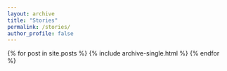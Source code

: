 ```yaml
---
layout: archive
title: "Stories"
permalink: /stories/
author_profile: false
---
```


{% for post in site.posts %}
  {% include archive-single.html %}
{% endfor %}
